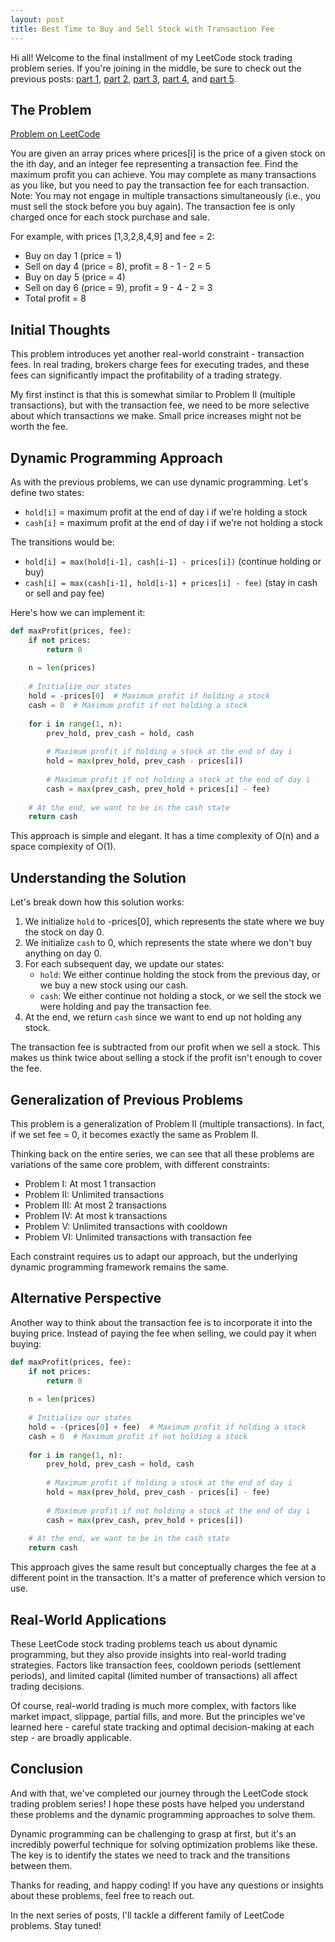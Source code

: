 ```yaml
---
layout: post
title: Best Time to Buy and Sell Stock with Transaction Fee
---
```


Hi all! Welcome to the final installment of my LeetCode stock trading problem series. If you're joining in the middle, be sure to check out the previous posts: [part 1](/2023/06/15/best-time-to-buy-and-sell-stock/), [part 2](/2023/06/16/best-time-to-buy-and-sell-stock-ii/), [part 3](/2023/06/17/best-time-to-buy-and-sell-stock-iii/), [part 4](/2023/06/18/best-time-to-buy-and-sell-stock-iv/), and [part 5](/2023/06/19/best-time-to-buy-and-sell-stock-with-cooldown/).

## The Problem

[Problem on LeetCode](https://leetcode.com/problems/best-time-to-buy-and-sell-stock-with-transaction-fee/)

You are given an array prices where prices[i] is the price of a given stock on the ith day, and an integer fee representing a transaction fee.
Find the maximum profit you can achieve. You may complete as many transactions as you like, but you need to pay the transaction fee for each transaction.
Note:
You may not engage in multiple transactions simultaneously (i.e., you must sell the stock before you buy again).
The transaction fee is only charged once for each stock purchase and sale.

For example, with prices [1,3,2,8,4,9] and fee = 2:
- Buy on day 1 (price = 1)
- Sell on day 4 (price = 8), profit = 8 - 1 - 2 = 5
- Buy on day 5 (price = 4)
- Sell on day 6 (price = 9), profit = 9 - 4 - 2 = 3
- Total profit = 8

## Initial Thoughts

This problem introduces yet another real-world constraint - transaction fees. In real trading, brokers charge fees for executing trades, and these fees can significantly impact the profitability of a trading strategy.

My first instinct is that this is somewhat similar to Problem II (multiple transactions), but with the transaction fee, we need to be more selective about which transactions we make. Small price increases might not be worth the fee.

## Dynamic Programming Approach

As with the previous problems, we can use dynamic programming. Let's define two states:
- `hold[i]` = maximum profit at the end of day i if we're holding a stock
- `cash[i]` = maximum profit at the end of day i if we're not holding a stock

The transitions would be:
- `hold[i] = max(hold[i-1], cash[i-1] - prices[i])` (continue holding or buy)
- `cash[i] = max(cash[i-1], hold[i-1] + prices[i] - fee)` (stay in cash or sell and pay fee)

Here's how we can implement it:

```python
def maxProfit(prices, fee):
    if not prices:
        return 0
    
    n = len(prices)
    
    # Initialize our states
    hold = -prices[0]  # Maximum profit if holding a stock
    cash = 0  # Maximum profit if not holding a stock
    
    for i in range(1, n):
        prev_hold, prev_cash = hold, cash
        
        # Maximum profit if holding a stock at the end of day i
        hold = max(prev_hold, prev_cash - prices[i])
        
        # Maximum profit if not holding a stock at the end of day i
        cash = max(prev_cash, prev_hold + prices[i] - fee)
    
    # At the end, we want to be in the cash state
    return cash
```

This approach is simple and elegant. It has a time complexity of O(n) and a space complexity of O(1).

## Understanding the Solution

Let's break down how this solution works:

1. We initialize `hold` to -prices[0], which represents the state where we buy the stock on day 0.
2. We initialize `cash` to 0, which represents the state where we don't buy anything on day 0.
3. For each subsequent day, we update our states:
   - `hold`: We either continue holding the stock from the previous day, or we buy a new stock using our cash.
   - `cash`: We either continue not holding a stock, or we sell the stock we were holding and pay the transaction fee.
4. At the end, we return `cash` since we want to end up not holding any stock.

The transaction fee is subtracted from our profit when we sell a stock. This makes us think twice about selling a stock if the profit isn't enough to cover the fee.

## Generalization of Previous Problems

This problem is a generalization of Problem II (multiple transactions). In fact, if we set fee = 0, it becomes exactly the same as Problem II.

Thinking back on the entire series, we can see that all these problems are variations of the same core problem, with different constraints:
- Problem I: At most 1 transaction
- Problem II: Unlimited transactions
- Problem III: At most 2 transactions
- Problem IV: At most k transactions
- Problem V: Unlimited transactions with cooldown
- Problem VI: Unlimited transactions with transaction fee

Each constraint requires us to adapt our approach, but the underlying dynamic programming framework remains the same.

## Alternative Perspective

Another way to think about the transaction fee is to incorporate it into the buying price. Instead of paying the fee when selling, we could pay it when buying:

```python
def maxProfit(prices, fee):
    if not prices:
        return 0
    
    n = len(prices)
    
    # Initialize our states
    hold = -(prices[0] + fee)  # Maximum profit if holding a stock
    cash = 0  # Maximum profit if not holding a stock
    
    for i in range(1, n):
        prev_hold, prev_cash = hold, cash
        
        # Maximum profit if holding a stock at the end of day i
        hold = max(prev_hold, prev_cash - prices[i] - fee)
        
        # Maximum profit if not holding a stock at the end of day i
        cash = max(prev_cash, prev_hold + prices[i])
    
    # At the end, we want to be in the cash state
    return cash
```

This approach gives the same result but conceptually charges the fee at a different point in the transaction. It's a matter of preference which version to use.

## Real-World Applications

These LeetCode stock trading problems teach us about dynamic programming, but they also provide insights into real-world trading strategies. Factors like transaction fees, cooldown periods (settlement periods), and limited capital (limited number of transactions) all affect trading decisions.

Of course, real-world trading is much more complex, with factors like market impact, slippage, partial fills, and more. But the principles we've learned here - careful state tracking and optimal decision-making at each step - are broadly applicable.

## Conclusion

And with that, we've completed our journey through the LeetCode stock trading problem series! I hope these posts have helped you understand these problems and the dynamic programming approaches to solve them.

Dynamic programming can be challenging to grasp at first, but it's an incredibly powerful technique for solving optimization problems like these. The key is to identify the states we need to track and the transitions between them.

Thanks for reading, and happy coding! If you have any questions or insights about these problems, feel free to reach out.

In the next series of posts, I'll tackle a different family of LeetCode problems. Stay tuned! 